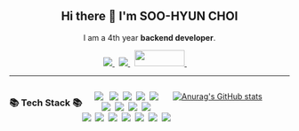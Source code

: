 <h2 align="center">
Hi there 👋 I'm SOO-HYUN CHOI
</h2>

<p align="center">I am a 4th year <b>backend developer</b>.

<p align="center">
	<a href="http://linkedin.com/in/수현-최-2695a4202/" rel="nofollow">
	<img src="https://camo.githubusercontent.com/a493f6833f99fb3c85788d6d9305e6b7a42b838e5ee5d138fd9a8214a7e77472/68747470733a2f2f696d672e736869656c64732e696f2f62616467652f6c696e6b6564696e2d2532333030373742352e7376673f267374796c653d666f722d7468652d6261646765266c6f676f3d6c696e6b6564696e266c6f676f436f6c6f723d7768697465" data-canonical-src="https://img.shields.io/badge/linkedin-%230077B5.svg?&amp;style=for-the-badge&amp;logo=linkedin&amp;logoColor=white" style="max-width:100%;">
	</a>&nbsp;
	<a href="mailto:sksmsqodn20@gmail.com?subject=Olá%20Stefany">
	<img src="https://camo.githubusercontent.com/2e31b0d0e07e5431ee3f85689b488016d52a4fb97e523ae497023a9746e2e52e/68747470733a2f2f696d672e736869656c64732e696f2f62616467652f676d61696c2d2532334431343833362e7376673f267374796c653d666f722d7468652d6261646765266c6f676f3d676d61696c266c6f676f436f6c6f723d7768697465" data-canonical-src="https://img.shields.io/badge/gmail-%23D14836.svg?&amp;style=for-the-badge&amp;logo=gmail&amp;logoColor=white" style="max-width:100%;">
	</a>&nbsp;
	<a href="https://www.notion.so/sososo13/HOME-fc0e4981c22f48c59e1326414e29e414">
	<img src="https://user-images.githubusercontent.com/58289675/106357755-6ef24400-634b-11eb-82d0-703ff7ad83c3.png" width="90" height="29">
	</a>
	&nbsp;&nbsp;&nbsp;&nbsp;

</p>

<hr></hr>

<div style="display: flex" >
	
<h3 align="center">📚 Tech Stack 📚</h3>
<p align="center">
	<img src="https://img.shields.io/badge/Java-007396?style=for-the-badge&logo=Java&logoColor=white"/></a>&nbsp</a>&nbsp
	<img src="https://img.shields.io/badge/JavaScript-F7DF1E?style=for-the-badge&logo=JavaScript&logoColor=white"></a>&nbsp
	<img src="https://img.shields.io/badge/TypeScript-3178C6?style=for-the-badge&logo=TypesScript&logoColor=white"></a>&nbsp
	<img src="https://img.shields.io/badge/HTML5-E34F26?style=for-the-badge&logo=HTML5&logoColor=white"></a>&nbsp
	<img src="https://img.shields.io/badge/CSS3-1572B6?style=for-the-badge&logo=CSS3&logoColor=white"></a>&nbsp
	<br>
	<img src="https://img.shields.io/badge/Spring-6DB33F?style=for-the-badge&logo=Spring&logoColor=white"></a>&nbsp
	<img src="https://img.shields.io/badge/SpringBoot-6DB33F?style=for-the-badge&logo=SpringBoot&logoColor=white"/></a>&nbsp 
	<img src="https://img.shields.io/badge/NestJS-E08234E?style=for-the-badge&logo=NestJS&logoColor=white"></a>&nbsp
	<img src="https://img.shields.io/badge/Node.js-339933?style=for-the-badge&logo=Node.js&logoColor=white"></a>&nbsp
	<br>
	<img src="https://img.shields.io/badge/MySQL-4479A1?style=for-the-badge&logo=MySQL&logoColor=white"></a>&nbsp
	<img src="https://img.shields.io/badge/Oracle-F80000?style=for-the-badge&logo=Oracle&logoColor=white"></a>&nbsp
	<img src="https://img.shields.io/badge/aws-232F3E?style=for-the-badge&logo=Amazon aws&logoColor=white"></a>&nbsp
	<img src="https://img.shields.io/badge/IntelliJ IDEA-000000?style=for-the-badge&logo=IntelliJ IDEZ%20IDE&logoColor=white"></a>&nbsp
	<img src="https://img.shields.io/badge/Eclipse-2C2255?style=for-the-badge&logo=Eclipse%20IDE&logoColor=white"></a>&nbsp
	<img src="https://img.shields.io/badge/github-181717?style=for-the-badge&logo=github&logoColor=white"></a>&nbsp
	<img src="https://img.shields.io/badge/VSCode-007ACC?style=for-the-badge&logo=VisualStudioCode&logoColor=white"></a>&nbsp
</p>
	
	
<!-- Spring -->
<!-- <image src="https://user-images.githubusercontent.com/58289675/106354450-32b3e900-6335-11eb-857c-b6e1fbb6cd48.jpg" height="50"> -->
<!-- JAVA -->
<!-- <image src="https://user-images.githubusercontent.com/58289675/106355015-f08ca680-6338-11eb-8bfe-620b6936f40a.png" height="50"> -->
<!-- Mysql -->
<!-- <image src="https://user-images.githubusercontent.com/58289675/106354722-3ba5ba00-6337-11eb-88fc-ab55473d7960.png" width="50"/> -->
<!-- React -->
<!-- <image src="https://user-images.githubusercontent.com/58289675/106354567-2ed49680-6336-11eb-92ad-c04ce19d63f3.png" width="50"/> -->
<!-- HTML -->
<!-- <image src="https://user-images.githubusercontent.com/58289675/106354870-106f9a80-6338-11eb-80b3-1410019dd688.png" width="50" /> -->
<!-- CSS -->
<!-- <image src="https://user-images.githubusercontent.com/63652102/106355359-a9071a00-633a-11eb-9544-52af937bc756.jpg" width="45" /> -->
<!-- JS -->
<!-- <image src="https://user-images.githubusercontent.com/63652102/106355182-c25b9680-6339-11eb-95e1-632aa73a0f29.jpg" width="45"/> -->
<!-- <image src="https://user-images.githubusercontent.com/63652102/106355182-c25b9680-6339-11eb-95e1-632aa73a0f29.jpg" width="45"/> -->

	
	
<!-- Git -->
<!-- <image src="https://user-images.githubusercontent.com/63652102/106355848-fe90f600-633d-11eb-9323-4132c8fec66a.png" width="55" />	 -->
	
<!-- ### TECHNOLOGY OF INTEREST -->
<!-- node.js -->
<!-- <image src="https://user-images.githubusercontent.com/63652102/106357166-be367580-6347-11eb-8027-9a27a8f0aed0.png" width="50px"/> -->
<!-- typeScript -->
<!-- <image src="https://user-images.githubusercontent.com/63652102/106357171-c2fb2980-6347-11eb-9fa4-7dcbd8ed84e0.png" width="50px"/> -->
<!-- react-nativ -->
<!-- <image src="https://user-images.githubusercontent.com/63652102/106357239-43218f00-6348-11eb-9a0a-527ca680c055.png" width="55px"/> -->

<br><br>
<div align="center">
	
[![Anurag's GitHub stats](https://github-readme-stats.vercel.app/api?username=soohyunnn&show_icons=true&theme=radical)](https://github.com/anuraghazra/github-readme-stats)
</div>

<!--
**soohyunnn/soohyunnn** is a ✨ _special_ ✨ repository because its `README.md` (this file) appears on your GitHub profile.

Here are some ideas to get you started:

- 🔭 I’m currently working on ...
- 🌱 I’m currently learning ...
- 👯 I’m looking to collaborate on ...
- 🤔 I’m looking for help with ...
- 💬 Ask me about ...
- 📫 How to reach me: ...
- 😄 Pronouns: ...
- ⚡ Fun fact: ...
-->
